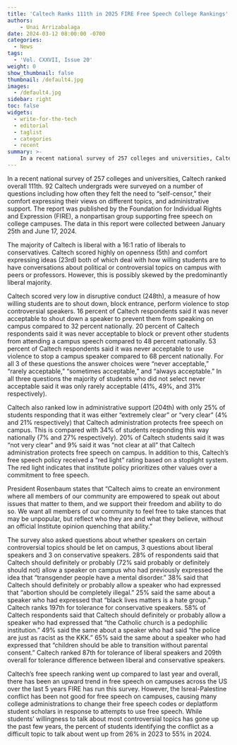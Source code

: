```yaml
---
title: 'Caltech Ranks 111th in 2025 FIRE Free Speech College Rankings'
authors:
    - Unai Arrizabalaga
date: 2024-03-12 08:00:00 -0700
categories:
  - News
tags:
  - 'Vol. CXXVII, Issue 20'
weight: 0
show_thumbnail: false
thumbnail: /default4.jpg
images:
  - /default4.jpg
sidebar: right
toc: false
widgets:
  - write-for-the-tech
  - editorial
  - taglist
  - categories
  - recent
summary: >-
    In a recent national survey of 257 colleges and universities, Caltech ranked overall 111th. 92 Caltech undergrads were surveyed on a number of questions including how often they felt the need to “self-censor,” their comfort expressing their views on different topics, and administrative support.
---
```


In a recent national survey of 257 colleges and universities, Caltech ranked overall 111th. 92 Caltech undergrads were surveyed on a number of questions including how often they felt the need to “self-censor,” their comfort expressing their views on different topics, and administrative support. The report was published by the Foundation for Individual Rights and Expression (FIRE), a nonpartisan group supporting free speech on college campuses. The data in this report were collected between January 25th and June 17, 2024.

The majority of Caltech is liberal with a 16:1 ratio of liberals to conservatives. Caltech scored highly on openness (5th) and comfort expressing ideas (23rd) both of which deal with how willing students are to have conversations about political or controversial topics on campus with peers or professors. However, this is possibly skewed by the predominantly liberal majority.

Caltech scored very low in disruptive conduct (248th), a measure of how willing students are to shout down, block entrance, perform violence to stop controversial speakers. 16 percent of Caltech respondents said it was never acceptable to shout down a speaker to prevent them from speaking on campus compared to 32 percent nationally. 20 percent of Caltech respondents said it was never acceptable to block or prevent other students from attending a campus speech compared to 48 percent nationally. 53 percent of Caltech respondents said it was never acceptable to use violence to stop a campus speaker compared to 68 percent nationally. For all 3 of these questions the answer choices were “never acceptable,” “rarely acceptable,” “sometimes acceptable,” and “always acceptable.” In all three questions the majority of students who did not select never acceptable said it was only rarely acceptable (41%, 49%, and 31% respectively).

Caltech also ranked low in administrative support (204th) with only 25% of students responding that it was either “extremely clear” or “very clear” (4% and 21% respectively) that Caltech administration protects free speech on campus. This is compared with 34% of students responding this way nationally (7% and 27% respectively). 20% of Caltech students said it was “not very clear” and 9% said it was “not clear at all” that Caltech administration protects free speech on campus. In addition to this, Caltech’s free speech policy received a “red light” rating based on a stoplight system. The red light indicates that institute policy prioritizes other values over a commitment to free speech.

President Rosenbaum states that “Caltech aims to create an environment where all members of our community are empowered to speak out about issues that matter to them, and we support their freedom and ability to do so. We want all members of our community to feel free to take stances that may be unpopular, but reflect who they are and what they believe, without an official Institute opinion quenching that ability.”

The survey also asked questions about whether speakers on certain controversial topics should be let on campus, 3 questions about liberal speakers and 3 on conservative speakers. 28% of respondents said that Caltech should definitely or probably (72% said probably or definitely should not) allow a speaker on campus who had previously expressed the idea that “transgender people have a mental disorder.” 38% said that Caltech should definitely or probably allow a speaker who had expressed that “abortion should be completely illegal.” 25% said the same about a speaker who had expressed that “black lives matters is a hate group.” Caltech ranks 197th for tolerance for conservative speakers. 58% of Caltech respondents said that Caltech should definitely or probably allow a speaker who had expressed that “the Catholic church is a pedophilic institution.” 49% said the same about a speaker who had said “the police are just as racist as the KKK.” 65% said the same about a speaker who had expressed that “children should be able to transition without parental consent.” Caltech ranked 87th for tolerance of liberal speakers and 209th overall for tolerance difference between liberal and conservative speakers.

Caltech’s free speech ranking went up compared to last year and overall, there has been an upward trend in free speech on campuses across the US over the last 5 years FIRE has run this survey. However, the Isreal-Palestine conflict has been not good for free speech on campuses, causing many college administrations to change their free speech codes or deplatform student scholars in response to attempts to use free speech. While students’ willingness to talk about most controversial topics has gone up the past few years, the percent of students identifying the conflict as a difficult topic to talk about went up from 26% in 2023 to 55% in 2024.
